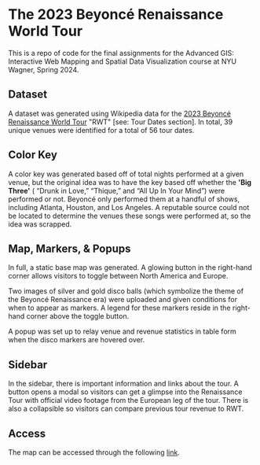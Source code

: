 # The 2023 Beyoncé Renaissance World Tour

This is a repo of code for the final assignments for the Advanced GIS: Interactive Web Mapping and Spatial Data Visualization course at NYU Wagner, Spring 2024.

## Dataset

A dataset was generated using Wikipedia data for the [2023 Beyoncé Renaissance World Tour](https://en.wikipedia.org/wiki/Renaissance_World_Tour) "RWT" [see: Tour Dates section]. 
In total, 39 unique venues were identified for a total of 56 tour dates.

## Color Key

A color key was generated based off of total nights performed at a given venue, but the original idea was to have the key based off whether the **'Big Three'** ( “Drunk in Love,” “Thique,” and “All Up In Your Mind”) were performed or not. Beyoncé only performed them at a handful of shows, including Atlanta, Houston, and Los Angeles.
A reputable source could not be located to determine the venues these songs were performed at, so the idea was scrapped.

## Map, Markers, & Popups

In full, a static base map was generated. A glowing button in the right-hand corner allows visitors to toggle between North America and Europe.

Two images of silver and gold disco balls (which symbolize the theme of the Beyoncé Renaissance era) were uploaded and given conditions for when to appear as markers. A legend for these markers reside in the right-hand corner above the toggle button.

A popup was set up to relay venue and revenue statistics in table form when the disco markers are hovered over.

## Sidebar

In the sidebar, there is important information and links about the tour. A button opens a modal so visitors can get a glimpse into the Renaissance Tour with official video footage from the European leg of the tour. There is also a collapsible so visitors can compare previous tour revenue to RWT.

## Access
The map can be accessed through the following [link](https://ceinna.github.io/beyonce-rwt-2023/).



